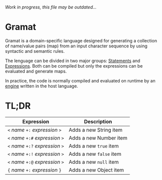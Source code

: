 *Work in progress, this file may be outdated...*

# Gramat

Gramat is a domain-specific language designed for generating a collection of name/value pairs (map) from an input character sequence by using syntactic and semantic rules.

The lenguage can be divided in two major groups: [Statements](STATEMENTS.ms) and [Expressions](EXPRESSIONS.md). Both can be compiled but only the expressions can be evaluated and generate maps.

In practice, the code is normally compiled and evaluated on runtime by an [engine](ENGINE.md) written in the host language.

# TL;DR

| Expression                        | Description             |
| --------------------------------- | ----------------------- |
| `<` *name* `+:`  *expression* `>` | Adds a new String item  |
| `<` *name* `+:#` *expression* `>` | Adds a new Number item  |
| `<` *name* `+:?` *expression* `>` | Adds a new `true` item  |
| `<` *name* `+:!` *expression* `>` | Adds a new `false` item |
| `<` *name* `+:@` *expression* `>` | Adds a new `null` item  |
| `{` *name* `+:`  *expression* `}` | Adds a new Object item  |
